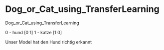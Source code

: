 # Dog_or_Cat_using_TransferLearning
Dog_or_Cat_using_TransferLearning

0 - hund [0 1]
1 - katze [1 0]

Unser Model hat den Hund richtig erkannt
